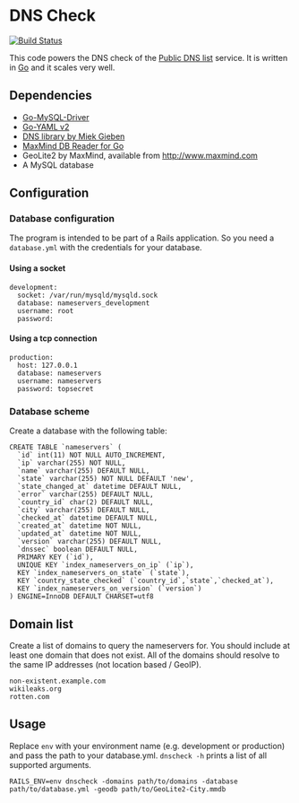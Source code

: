 DNS Check
=========

[![Build Status](https://travis-ci.org/corny/dnscheck.svg?branch=master)](https://travis-ci.org/corny/dnscheck)

This code powers the DNS check of the [Public DNS list](http://public-dns.tk) service.
It is written in [Go](http://golang.org/) and it scales very well.

## Dependencies

* [Go-MySQL-Driver](https://github.com/go-sql-driver/mysql)
* [Go-YAML v2](https://gopkg.in/yaml.v2)
* [DNS library by Miek Gieben](https://github.com/miekg/dns)
* [MaxMind DB Reader for Go](https://github.com/oschwald/maxminddb-golang)
* GeoLite2 by MaxMind, available from http://www.maxmind.com
* A MySQL database

## Configuration

### Database configuration

The program is intended to be part of a Rails application.
So you need a `database.yml` with the credentials for your database.

#### Using a socket

    development:
      socket: /var/run/mysqld/mysqld.sock
      database: nameservers_development
      username: root
      password:

#### Using a tcp connection

    production:
      host: 127.0.0.1
      database: nameservers
      username: nameservers
      password: topsecret

### Database scheme

Create a database with the following table:

    CREATE TABLE `nameservers` (
      `id` int(11) NOT NULL AUTO_INCREMENT,
      `ip` varchar(255) NOT NULL,
      `name` varchar(255) DEFAULT NULL,
      `state` varchar(255) NOT NULL DEFAULT 'new',
      `state_changed_at` datetime DEFAULT NULL,
      `error` varchar(255) DEFAULT NULL,
      `country_id` char(2) DEFAULT NULL,
      `city` varchar(255) DEFAULT NULL,
      `checked_at` datetime DEFAULT NULL,
      `created_at` datetime NOT NULL,
      `updated_at` datetime NOT NULL,
      `version` varchar(255) DEFAULT NULL,
      `dnssec` boolean DEFAULT NULL,
      PRIMARY KEY (`id`),
      UNIQUE KEY `index_nameservers_on_ip` (`ip`),
      KEY `index_nameservers_on_state` (`state`),
      KEY `country_state_checked` (`country_id`,`state`,`checked_at`),
      KEY `index_nameservers_on_version` (`version`)
    ) ENGINE=InnoDB DEFAULT CHARSET=utf8

## Domain list

Create a list of domains to query the nameservers for.
You should include at least one domain that does not exist.
All of the domains should resolve to the same IP addresses (not location based / GeoIP).

    non-existent.example.com
    wikileaks.org
    rotten.com

## Usage

Replace `env` with your environment name (e.g. development or production) and pass the path to your database.yml.
`dnscheck -h` prints a list of all supported arguments.

    RAILS_ENV=env dnscheck -domains path/to/domains -database path/to/database.yml -geodb path/to/GeoLite2-City.mmdb
